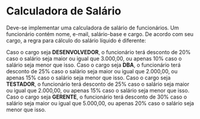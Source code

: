 # Calculadora de Salário

Deve-se implementar uma calculadora de salário de funcionários. Um funcionário contém nome, e-mail, salário-base e cargo. De acordo com seu cargo, a regra para cálculo do salário líquido é diferente:

Caso o cargo seja **DESENVOLVEDOR**, o funcionário terá desconto de 20% caso o salário seja maior ou igual que 3.000,00, ou apenas 10% caso o salário seja menor que isso.
Caso o cargo seja **DBA**, o funcionário terá desconto de 25% caso o salário seja maior ou igual que 2.000,00, ou apenas 15% caso o salário seja menor que isso.
Caso o cargo seja **TESTADOR**, o funcionário terá desconto de 25% caso o salário seja maior ou igual que 2.000,00, ou apenas 15% caso o salário seja menor que isso.
Caso o cargo seja **GERENTE**, o funcionário terá desconto de 30% caso o salário seja maior ou igual que 5.000,00, ou apenas 20% caso o salário seja menor que isso.
